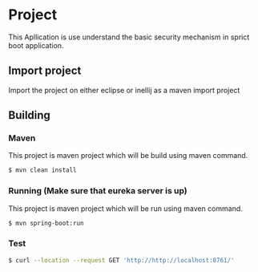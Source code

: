 # Project
This Apllication is use understand the basic security mechanism in sprict boot application.

## Import project
Import the project on either eclipse or inellij as a maven import project

## Building

### Maven
This project is maven project which will be build using maven command.

```bash
$ mvn clean install
```

### Running (Make sure that eureka server is up)
This project is maven project which will be run using maven command.

```bash
$ mvn spring-boot:run
```

### Test

```bash
$ curl --location --request GET 'http://http://localhost:8761/'
```
